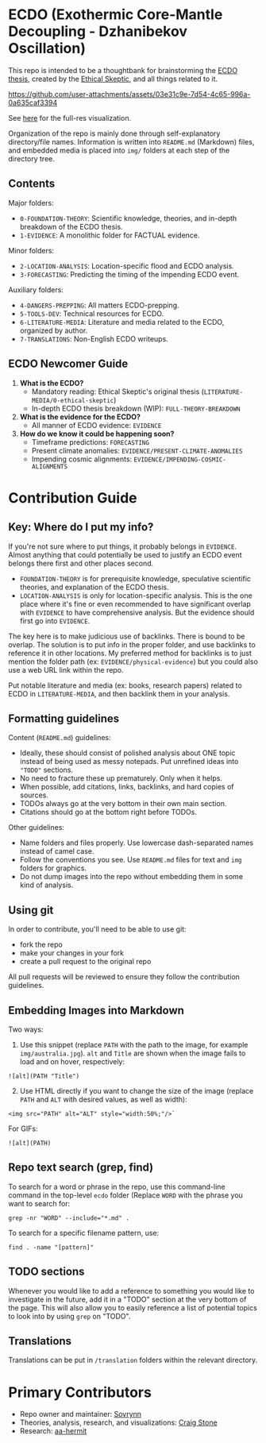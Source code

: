 # ECDO (Exothermic Core-Mantle Decoupling - Dzhanibekov Oscillation)

This repo is intended to be a thoughtbank for brainstorming the [ECDO thesis](https://theethicalskeptic.com/2024/05/23/master-exothermic-core-mantle-decoupling-dzhanibekov-oscillation-theory/), created by the [Ethical Skeptic](https://theethicalskeptic.com/), and all things related to it.

https://github.com/user-attachments/assets/03e31c9e-7d54-4c65-996a-0a635caf3394

See [here](https://github.com/sovrynn/ecdo/tree/master/6-LITERATURE-MEDIA/nobulart/ecdo-visualizations) for the full-res visualization.

Organization of the repo is mainly done through self-explanatory directory/file names. Information is written into `README.md` (Markdown) files, and embedded media is placed into `img/` folders at each step of the directory tree.

## Contents

Major folders:
- `0-FOUNDATION-THEORY`: Scientific knowledge, theories, and in-depth breakdown of the ECDO thesis.
- `1-EVIDENCE`: A monolithic folder for FACTUAL evidence.

Minor folders:
- `2-LOCATION-ANALYSIS`: Location-specific flood and ECDO analysis.
- `3-FORECASTING`: Predicting the timing of the impending ECDO event.

Auxiliary folders:
- `4-DANGERS-PREPPING`: All matters ECDO-prepping.
- `5-TOOLS-DEV`: Technical resources for ECDO.
- `6-LITERATURE-MEDIA`: Literature and media related to the ECDO, organized by author.
- `7-TRANSLATIONS`: Non-English ECDO writeups.

## ECDO Newcomer Guide

1. **What is the ECDO?**
	- Mandatory reading: Ethical Skeptic's original thesis (`LITERATURE-MEDIA/0-ethical-skeptic`)
	- In-depth ECDO thesis breakdown (WIP): `FULL-THEORY-BREAKDOWN`
2. **What is the evidence for the ECDO?**
	- All manner of ECDO evidence: `EVIDENCE`
3. **How do we know it could be happening soon?**
	- Timeframe predictions: `FORECASTING`
    - Present climate anomalies: `EVIDENCE/PRESENT-CLIMATE-ANOMALIES`
    - Impending cosmic alignments: `EVIDENCE/IMPENDING-COSMIC-ALIGNMENTS`

# Contribution Guide

## Key: Where do I put my info?

If you're not sure where to put things, it probably belongs in `EVIDENCE`. Almost anything that could potentially be used to justify an ECDO event belongs there first and other places second.
- `FOUNDATION-THEORY` is for prerequisite knowledge, speculative scientific theories, and explanation of the ECDO thesis.
- `LOCATION-ANALYSIS` is only for location-specific analysis. This is the one place where it's fine or even recommended to have significant overlap with `EVIDENCE` to have comprehensive analysis. But the evidence should first go into `EVIDENCE`.

The key here is to make judicious use of backlinks. There is bound to be overlap. The solution is to put info in the proper folder, and use backlinks to reference it in other locations. My preferred method for backlinks is to just mention the folder path (ex: `EVIDENCE/physical-evidence`) but you could also use a web URL link within the repo.

Put notable literature and media (ex: books, research papers) related to ECDO in `LITERATURE-MEDIA`, and then backlink them in your analysis.

## Formatting guidelines

Content (`README.md`) guidelines:
- Ideally, these should consist of polished analysis about ONE topic instead of being used as messy notepads. Put unrefined ideas into `"TODO"` sections.
- No need to fracture these up prematurely. Only when it helps.
- When possible, add citations, links, backlinks, and hard copies of sources.
- TODOs always go at the very bottom in their own main section.
- Citations should go at the bottom right before TODOs.

Other guidelines:
- Name folders and files properly. Use lowercase dash-separated names instead of camel case.
- Follow the conventions you see. Use `README.md` files for text and `img` folders for graphics.
- Do not dump images into the repo without embedding them in some kind of analysis.

## Using git

In order to contribute, you'll need to be able to use git:
- fork the repo
- make your changes in your fork
- create a pull request to the original repo

All pull requests will be reviewed to ensure they follow the contribution guidelines.

## Embedding Images into Markdown

Two ways:
1. Use this snippet (replace `PATH` with the path to the image, for example `img/australia.jpg`). `alt` and `Title` are shown when the image fails to load and on hover, respectively:

```
![alt](PATH "Title")
```

2. Use HTML directly if you want to change the size of the image (replace `PATH` and `ALT` with desired values, as well as width):

```
<img src="PATH" alt="ALT" style="width:50%;"/>`
```

For GIFs:

```
![alt](PATH)
```

## Repo text search (grep, find)

To search for a word or phrase in the repo, use this command-line command in the top-level `ecdo` folder (Replace `WORD` with the phrase you want to search for:

```
grep -nr "WORD" --include="*.md" .
```

To search for a specific filename pattern, use:

```
find . -name "[pattern]"
```

## TODO sections

Whenever you would like to add a reference to something you would like to investigate in the future, add it in a "TODO" section at the very bottom of the page. This will also allow you to easily reference a list of potential topics to look into by using `grep` on "TODO".

## Translations

Translations can be put in `/translation` folders within the relevant directory.

# Primary Contributors

- Repo owner and maintainer: [Sovrynn](https://sovrynn.github.io)
- Theories, analysis, research, and visualizations: [Craig Stone](https://nobulart.com)
- Research: [aa-hermit](https://github.com/aa-hermit)
